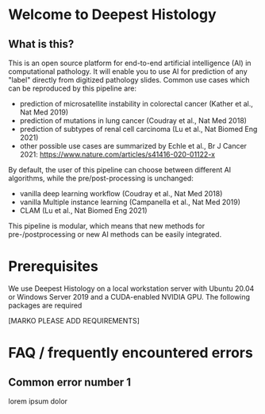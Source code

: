 # Welcome to Deepest Histology

## What is this?

This is an open source platform for end-to-end artificial intelligence (AI) in
computational pathology. It will enable you to use AI for prediction of any
"label" directly from digitized pathology slides. Common use cases which can be
reproduced by this pipeline are:

- prediction of microsatellite instability in colorectal cancer (Kather et al.,
  Nat Med 2019)
- prediction of mutations in lung cancer (Coudray et al., Nat Med 2018)
- prediction of subtypes of renal cell carcinoma (Lu et al., Nat Biomed Eng
  2021)
- other possible use cases are summarized by Echle et al., Br J Cancer 2021:
  https://www.nature.com/articles/s41416-020-01122-x

By default, the user of this pipeline can choose between different AI
algorithms, while the pre/post-processing is unchanged:

- vanilla deep learning workflow (Coudray et al., Nat Med 2018)
- vanilla Multiple instance learning (Campanella et al., Nat Med 2019)
- CLAM (Lu et al., Nat Biomed Eng 2021)

This pipeline is modular, which means that new methods for pre-/postprocessing
or new AI methods can be easily integrated. 

# Prerequisites

We use Deepest Histology on a local workstation server with Ubuntu 20.04 or
Windows Server 2019 and a CUDA-enabled NVIDIA GPU. The following packages are
required

[MARKO PLEASE ADD REQUIREMENTS]

# FAQ / frequently encountered errors

## Common error number 1

lorem ipsum dolor


